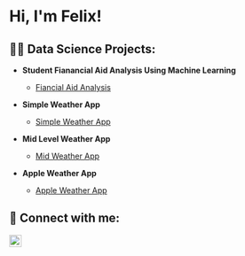 <h1>Hi, I'm Felix! </h1>

<h2>👨‍💻 Data Science Projects:</h2>

- <b>Student Fianancial Aid Analysis Using Machine Learning</b>
  - [Fiancial Aid Analysis](https://docs.google.com/document/d/1DBMXOkPKNJid11gyOH1VwSN7B71BFDtL/edit)
 
- <b>Simple Weather App</b>
  - [Simple Weather App](https://github.com/FelixYu120/simple-weather-app)
 
- <b>Mid Level Weather App</b>
  - [Mid Weather App](https://github.com/FelixYu120/mid-level-weather-app)
 
- <b>Apple Weather App</b>
  - [Apple Weather App](https://github.com/FelixYu120/appleweather)

<h2> 🤳 Connect with me:</h2>

[<img align="left" alt="Felix Yu | LinkedIn" width="22px" src="https://cdn.jsdelivr.net/npm/simple-icons@v3/icons/linkedin.svg" />][linkedin]

[linkedin]: https://www.linkedin.com/in/felix-yu-b8521932a/

